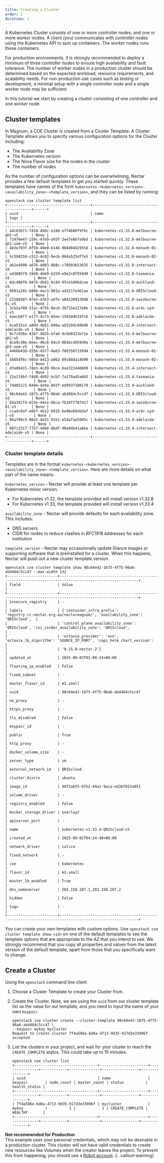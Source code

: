 ```yaml
---
title: Creating a Cluster
order: 2
duration: 2
---
```


A Kubernetes Cluster consists of one or more _controller_ nodes, and one or more
_worker_ nodes. A client (you) communicates with _controller_ nodes using the
Kubernetes API to spin up containers. The _worker_ nodes runs these containers.

For production environments, it is strongly recommended to deploy a minimum of three
controller nodes to ensure high availability and fault tolerance. The number of
worker nodes in a production cluster should be determined based on the expected
workload, resource requirements, and scalability needs. For non-production use cases
such as testing or development, a minimal setup with a single controller node
and a single worker node may be sufficient.

In this tutorial we start by creating a cluster consisting of one _controller_
and one _worker_ node.


## Cluster templates

In Magnum, a COE Cluster is created from a Cluster Template. A Cluster Template
allows you to specify various configuration options for the Cluster including:

- The Availability Zone
- The Kubernetes version
- The Nova Flavor size for the nodes in the cluster
- The number of nodes

As the number of configuration options can be overwhelming, Nectar provides
a few default templates to get you started quickly. These templates have names
of the form
`kubernetes-<kubernetes_version>-<availability_zone>-<template_version>`, and
they can be listed by running:

```
openstack coe cluster template list
+--------------------------------------+------------------------------------------+------+
| uuid                                 | name                                     | tags |
+--------------------------------------+------------------------------------------+------+
| a4c63bf1-f418-49dc-a18d-e7f4b80f9f6c | kubernetes-v1.32.8-melbourne-qh2-v5      | None |
| 73470e47-159c-47e9-a93f-3ee7e8bfe9bd | kubernetes-v1.32.8-melbourne-qh2-uom-v5  | None |
| 4b3e793f-8f50-49e0-b146-8b8d0492955d | kubernetes-v1.32.8-monash-01-v5          | None |
| 5c5b0259-c512-4c82-9ecb-084a525df7e5 | kubernetes-v1.32.8-monash-02-v5          | None |
| a62e4990-a676-4083-8b8c-c70503b53635 | kubernetes-v1.32.8-intersect-v5          | None |
| e43885f9-1948-4b69-b259-e9e2c07559d0 | kubernetes-v1.32.8-tasmania-v5           | None |
| 0dcd88f6-947b-4b41-8c84-95ce1806dcae | kubernetes-v1.32.8-auckland-v5           | None |
| 6691a101-b80b-4ec3-901a-ad3217e461ae | kubernetes-v1.32.8-QRIScloud-v5          | None |
| 22286587-87e5-4f63-adfe-a841209339d6 | kubernetes-v1.32.8-swinburne-01-v5       | None |
| 3cb2a780-31ac-475b-8ec6-36715e227e8e | kubernetes-v1.32.8-ardc-syd-1-v5         | None |
| 4aecb0f7-e177-4c73-85ee-15018d6197c6 | kubernetes-v1.32.8-adelaide-v5           | None |
| bca515a3-a8dd-4b81-846a-ab528dc60b96 | kubernetes-v1.32.8-intersect-adelaide-v5 | None |
| 9c7c836e-8347-492b-bfa6-9c8d8323e72e | kubernetes-v1.33.4-melbourne-qh2-v5      | None |
| 8ce9c30e-8eec-46c6-94cd-081bc4859d9a | kubernetes-v1.33.4-melbourne-qh2-uom-v5  | None |
| 4466b438-d356-4577-9e63-f08356f15694 | kubernetes-v1.33.4-monash-01-v5          | None |
| 5685df6c-505d-4413-a062-89c88da14b90 | kubernetes-v1.33.4-monash-02-v5          | None |
| d3a86415-7de5-4cd9-9bce-6ae322446889 | kubernetes-v1.33.4-intersect-v5          | None |
| 21e17dbf-f4d8-4b92-bcb7-7a170ad5a603 | kubernetes-v1.33.4-tasmania-v5           | None |
| 74d05121-8494-4e9a-893f-ed9937188170 | kubernetes-v1.33.4-auckland-v5           | None |
| 98c64e42-1675-4f75-96a6-abd484c5cc47 | kubernetes-v1.33.4-QRIScloud-v5          | None |
| 50a341fd-823e-44ce-86ca-fb18ff787417 | kubernetes-v1.33.4-swinburne-01-v5       | None |
| ccadc0af-e6bf-4b12-b815-be96e69ebda7 | kubernetes-v1.33.4-ardc-syd-1-v5         | None |
| 96af99c5-86a5-4e31-91b1-e54afae5045c | kubernetes-v1.33.4-adelaide-v5           | None |
| 08712317-7757-4db0-8bdf-90a94b41a6ba | kubernetes-v1.33.4-intersect-adelaide-v5 | None |
+--------------------------------------+------------------------------------------+------+
```

### Cluster template details

Templates are in the format
`kubernetes-<kubernetes_version>-<availability_zone>-<template_version>`. Here
are more details on what part of the name means.

*`kubernetes_version`* - Nectar will provide at least one template per Kubernetes minor version.
  - For Kubernetes v1.32, the template provided will install version v1.32.8
  - For Kubernetes v1.33, the template provided will install version v1.33.4

*`availability_zone`* - Nectar will provide defaults for each availability zone. This includes:
  - DNS servers
  - CIDR for nodes to reduce clashes in RFC1918 addresses for each institution

*`template_version`* - Nectar may occassionally update Glance images or
supporting software that is preinstalled for a cluster. When this happens,
Nectar will push out a new cluster template version.

```
openstack coe cluster template show 98c64e42-1675-4f75-96a6-abd484c5cc47 --max-width 132
+-----------------------+----------------------------------------------------------------------------------------------------------+
| Field                 | Value                                                                                                    |
+-----------------------+----------------------------------------------------------------------------------------------------------+
| insecure_registry     | -                                                                                                        |
| labels                | {'container_infra_prefix': 'registry.rc.nectar.org.au/nectarmagnum/', 'availability_zone': 'QRIScloud',  |
|                       | 'control_plane_availability_zone': 'QRIScloud', 'csi_cinder_availability_zone': 'QRIScloud',             |
|                       | 'octavia_provider': 'ovn', 'octavia_lb_algorithm': 'SOURCE_IP_PORT', 'capi_helm_chart_version':          |
|                       | '0.15.0-nectar.2'}                                                                                       |
| updated_at            | 2025-09-03T01:00:24+00:00                                                                                |
| floating_ip_enabled   | False                                                                                                    |
| fixed_subnet          | -                                                                                                        |
| master_flavor_id      | m3.small                                                                                                 |
| uuid                  | 98c64e42-1675-4f75-96a6-abd484c5cc47                                                                     |
| no_proxy              | -                                                                                                        |
| https_proxy           | -                                                                                                        |
| tls_disabled          | False                                                                                                    |
| keypair_id            | -                                                                                                        |
| public                | True                                                                                                     |
| http_proxy            | -                                                                                                        |
| docker_volume_size    | -                                                                                                        |
| server_type           | vm                                                                                                       |
| external_network_id   | QRIScloud                                                                                                |
| cluster_distro        | ubuntu                                                                                                   |
| image_id              | 9df2abf5-9752-44a1-9aca-ed36f853a951                                                                     |
| volume_driver         | -                                                                                                        |
| registry_enabled      | False                                                                                                    |
| docker_storage_driver | overlay2                                                                                                 |
| apiserver_port        | -                                                                                                        |
| name                  | kubernetes-v1.33.4-QRIScloud-v5                                                                          |
| created_at            | 2025-09-02T04:24:48+00:00                                                                                |
| network_driver        | calico                                                                                                   |
| fixed_network         | -                                                                                                        |
| coe                   | kubernetes                                                                                               |
| flavor_id             | m3.small                                                                                                 |
| master_lb_enabled     | True                                                                                                     |
| dns_nameserver        | 202.158.207.1,202.158.207.2                                                                              |
| hidden                | False                                                                                                    |
| tags                  | -                                                                                                        |
+-----------------------+----------------------------------------------------------------------------------------------------------+
```

You can create your own templates with custom options.  Use `openstack coe
cluster template show <id>` on one of the default templates to see the
template options that are appropriate to the AZ that you intend to use.  We
strongly recommend that you copy all properties and values from the latest
version of the default template, apart from those that you specifically
want to change.


## Create a Cluster

Using the `openstack` command line client

1. Choose a Cluster Template to create your Cluster from.

1. Create the Cluster. Note, we are using the `uuid` from our cluster template list as the value for our template, and you need to input the name of your own `keypair`.

   ```
   openstack coe cluster create --cluster-template 98c64e42-1675-4f75-96a6-abd484c5cc47 \
   --keypair mykey mycluster
   Request to create cluster 7f4a506e-6d6a-4713-9d35-917d3e33096f accepted
   ```

1. List the clusters in your project, and wait for your cluster to reach the
   `CREATE_COMPLETE` status. This could take up to 15 minutes.

   ```
   openstack coe cluster list
   +--------------------------------------+----------------------+----------------+------------+--------------+-----------------+---------------+
   | uuid                                 | name                 | keypair        | node_count | master_count | status          | health_status |
   +--------------------------------------+----------------------+----------------+------------+--------------+-----------------+---------------+
   | 7f4a506e-6d6a-4713-9d35-917d3e33096f | mycluster            | mykey          |          1 |            1 | CREATE_COMPLETE | HEALTHY       |
   +--------------------------------------+----------------------+----------------+------------+--------------+-----------------+---------------+
   ```

**Not recommended for Production**  
This example uses your personal credentials, which may not be desirable in a
production cluster. This cluster will not have valid credentials to create new
resources like Volumes when the creator leaves the project. To prevent this
from happening, you should use a [Robot
account](https://support.ehelp.edu.au/support/solutions/articles/6000164448-robot-accounts).
{: .callout-warning}
